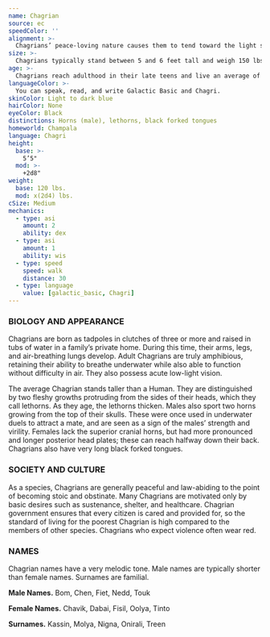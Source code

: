 ```yaml
---
name: Chagrian
source: ec
speedColor: ''
alignment: >-
  Chagrians’ peace-loving nature causes them to tend toward the light side, though there are exceptions.
size: >-
  Chagrians typically stand between 5 and 6 feet tall and weigh 150 lbs. Regardless of your position in that range, your size is Medium.
age: >-
  Chagrians reach adulthood in their late teens and live an average of 75 years.
languageColor: >-
  You can speak, read, and write Galactic Basic and Chagri. 
skinColor: Light to dark blue
hairColor: None
eyeColor: Black
distinctions: Horns (male), lethorns, black forked tongues
homeworld: Champala
language: Chagri
height:
  base: >-
    5’5"
  mod: >-
    +2d8"
weight:
  base: 120 lbs.
  mod: x(2d4) lbs.
cSize: Medium
mechanics:
  - type: asi
    amount: 2
    ability: dex
  - type: asi
    amount: 1
    ability: wis
  - type: speed
    speed: walk
    distance: 30
  - type: language
    value: [galactic_basic, Chagri]
---
```

### BIOLOGY AND APPEARANCE
Chagrians are born as tadpoles in clutches of three or more and raised in tubs of water in a family’s private home. During this time, their arms, legs, and air-breathing lungs develop. Adult Chagrians are truly amphibious, retaining their ability to breathe underwater while also able to function without difficulty in air. They also possess acute low-light vision.

The average Chagrian stands taller than a Human. They are distinguished by two fleshy growths protruding from the sides of their heads, which they call lethorns. As they age, the lethorns thicken. Males also sport two horns growing from the top of their skulls. These were once used in underwater duels to attract a mate, and are seen as a sign of the males’ strength and virility. Females lack the superior cranial horns, but had more pronounced and longer posterior head plates; these can reach halfway down their back. Chagrians also have very long black forked tongues.

### SOCIETY AND CULTURE
As a species, Chagrians are generally peaceful and law-abiding to the point of becoming stoic and obstinate. Many Chagrians are motivated only by basic desires such as sustenance, shelter, and healthcare. Chagrian government ensures that every citizen is cared and provided for, so the standard of living for the poorest Chagrian is high compared to the members of other species. Chagrians who expect violence often wear red.

### NAMES
Chagrian names have a very melodic tone. Male names are typically shorter than female names. Surnames are familial.

__Male Names.__ Bom, Chen, Fiet, Nedd, Touk

__Female Names.__ Chavik, Dabai, Fisil, Oolya, Tinto

__Surnames.__ Kassin, Molya, Nigna, Onirali, Treen



    